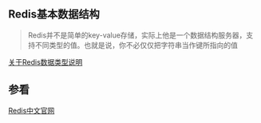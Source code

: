 
## Redis基本数据结构

> Redis并不是简单的key-value存储，实际上他是一个数据结构服务器，支持不同类型的值。也就是说，你不必仅仅把字符串当作键所指向的值



[关于Redis数据类型说明](http://www.redis.cn/topics/data-types-intro.html#lists)

## 参看
[Redis中文官网](http://www.redis.cn/)